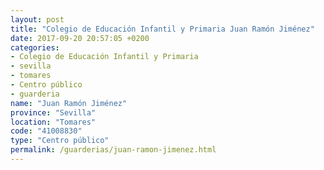 ```yaml
---
layout: post
title: "Colegio de Educación Infantil y Primaria Juan Ramón Jiménez"
date: 2017-09-20 20:57:05 +0200
categories:
- Colegio de Educación Infantil y Primaria
- sevilla
- tomares
- Centro público
- guarderia
name: "Juan Ramón Jiménez"
province: "Sevilla"
location: "Tomares"
code: "41008830"
type: "Centro público"
permalink: /guarderias/juan-ramon-jimenez.html
---
```

